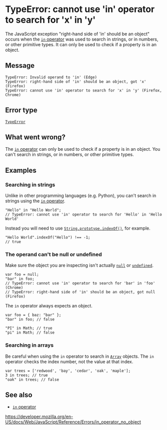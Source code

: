 TypeError: cannot use 'in' operator to search for 'x' in 'y'
============================================================

The JavaScript exception "right-hand side of 'in' should be an object" occurs when the [`in` operator](../operators/in) was used to search in strings, or in numbers, or other primitive types. It can only be used to check if a property is in an object.

Message
-------

    TypeError: Invalid operand to 'in' (Edge)
    TypeError: right-hand side of 'in' should be an object, got 'x' (Firefox)
    TypeError: cannot use 'in' operator to search for 'x' in 'y' (Firefox, Chrome)

Error type
----------

[`TypeError`](../global_objects/typeerror)

What went wrong?
----------------

The [`in` operator](../operators/in) can only be used to check if a property is in an object. You can't search in strings, or in numbers, or other primitive types.

Examples
--------

### Searching in strings

Unlike in other programming languages (e.g. Python), you can't search in strings using the [`in` operator](../operators/in).

    "Hello" in "Hello World";
    // TypeError: cannot use 'in' operator to search for 'Hello' in 'Hello World'

Instead you will need to use [`String.prototype.indexOf()`](../global_objects/string/indexof), for example.

    "Hello World".indexOf("Hello") !== -1;
    // true

### The operand can't be null or undefined

Make sure the object you are inspecting isn't actually [`null`](../global_objects/null) or [`undefined`](../global_objects/undefined).

    var foo = null;
    "bar" in foo;
    // TypeError: cannot use 'in' operator to search for 'bar' in 'foo' (Chrome)
    // TypeError: right-hand side of 'in' should be an object, got null (Firefox)

The `in` operator always expects an object.

    var foo = { baz: "bar" };
    "bar" in foo; // false

    "PI" in Math; // true
    "pi" in Math; // false

### Searching in arrays

Be careful when using the `in` operator to search in [`Array`](../global_objects/array) objects. The `in` operator checks the index number, not the value at that index.

    var trees = ['redwood', 'bay', 'cedar', 'oak', 'maple'];
    3 in trees; // true
    "oak" in trees; // false

See also
--------

-   [`in` operator](../operators/in)

<a href="https://developer.mozilla.org/en-US/docs/Web/JavaScript/Reference/Errors/in_operator_no_object" class="_attribution-link">https://developer.mozilla.org/en-US/docs/Web/JavaScript/Reference/Errors/in_operator_no_object</a>
